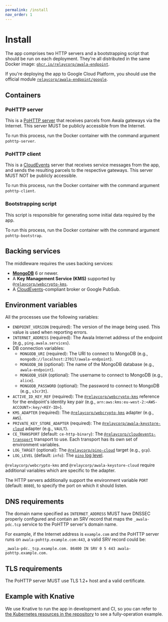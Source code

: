 ```yaml
---
permalink: /install
nav_order: 1
---
```


# Install

The app comprises two HTTP servers and a bootstrapping script that should be run on each deployment. They're all distributed in the same Docker image: [`ghcr.io/relaycorp/awala-endpoint`](https://github.com/relaycorp/awala-endpoint-internet/pkgs/container/awala-endpoint).

If you're deploying the app to Google Cloud Platform, you should use the official module [`relaycorp/awala-endpoint/google`](https://registry.terraform.io/modules/relaycorp/awala-endpoint/google/latest).

## Containers

### PoHTTP server

This is a [PoHTTP server](https://specs.awala.network/RS-007) that receives parcels from Awala gateways via the Internet. This server MUST be publicly accessible from the Internet.

To run this process, run the Docker container with the command argument `pohttp-server`.

### PoHTTP client

This is a [CloudEvents](https://cloudevents.io) server that receives service messages from the app, and sends the resulting parcels to the respective gateways. This server MUST NOT be publicly accessible.

To run this process, run the Docker container with the command argument `pohttp-client`.

### Bootstrapping script

This script is responsible for generating some initial data required by the app.

To run this process, run the Docker container with the command argument `pohttp-bootstrap`.

## Backing services

The middleware requires the uses backing services:

- [**MongoDB**](https://www.mongodb.com) 6 or newer.
- A **Key Management Service (KMS)** supported by [`@relaycorp/webcrypto-kms`](https://www.npmjs.com/package/@relaycorp/webcrypto-kms).
- A [CloudEvents](https://cloudevents.io)-compliant broker or Google PubSub.

## Environment variables

All the processes use the following variables:

- `ENDPOINT_VERSION` (required): The version of the image being used. This value is used when reporting errors.
- `INTERNET_ADDRESS` (required): The Awala Internet address of the endpoint (e.g., `ping.awala.services`).
- DB connection variables:
  - `MONGODB_URI` (required): The URI to connect to MongoDB (e.g., `mongodb://localhost:27017/awala-endpoint`).
  - `MONGODB_DB` (optional): The name of the MongoDB database (e.g., `awala-endpoint`).
  - `MONGODB_USER` (optional): The username to connect to MongoDB (e.g., `alice`).
  - `MONGODB_PASSWORD` (optional): The password to connect to MongoDB (e.g., `s3cr3t`).
- `ACTIVE_ID_KEY_REF` (required): The [`@relaycorp/webcrypto-kms`](https://www.npmjs.com/package/@relaycorp/webcrypto-kms) reference for the endpoint's identity key pair (e.g., `arn:aws:kms:eu-west-2:<AWS-ACCOUNT>:key/<KEY-ID>`).
- `KMS_ADAPTER` (required): The [`@relaycorp/webcrypto-kms`](https://www.npmjs.com/package/@relaycorp/webcrypto-kms) adapter (e.g., `AWS`).
- `PRIVATE_KEY_STORE_ADAPTER` (required): The [`@relaycorp/awala-keystore-cloud`](https://www.npmjs.com/package/@relaycorp/awala-keystore-cloud) adapter (e.g., `VAULT`).
- `CE_TRANSPORT` (default: `ce-http-binary`): The [`@relaycorp/cloudevents-transport`](https://www.npmjs.com/package/@relaycorp/cloudevents-transport) transport to use. Each transport has its own set of environment variables.
- `LOG_TARGET` (optional): The [`@relaycorp/pino-cloud`](https://www.npmjs.com/package/@relaycorp/pino-cloud) target (e.g., `gcp`).
- `LOG_LEVEL` (default: `info`): The [`pino` log level](https://github.com/pinojs/pino/blob/master/docs/api.md#levels).

`@relaycorp/webcrypto-kms` and `@relaycorp/awala-keystore-cloud` require additional variables which are specific to the adapter.

The HTTP servers additionally support the environment variable `PORT` (default: `8080`), to specify the port on which it should listen.

## DNS requirements

The domain name specified as `INTERNET_ADDRESS` MUST have DNSSEC properly configured and contain an SRV record that maps the `_awala-pdc.tcp` service to the PoHTTP server's domain name.

For example, if the Internet address is `example.com` and the PoHTTP server runs on `awala-pohttp.example.com:443`, a valid SRV record could be:

```
_awala-pdc._tcp.example.com. 86400 IN SRV 0 5 443 awala-pohttp.example.com.
```

## TLS requirements

The PoHTTP server MUST use TLS 1.2+ host and a valid certificate.

## Example with Knative

We use Knative to run the app in development and CI, so you can refer to [the Kubernetes resources in the repository](https://github.com/relaycorp/awala-endpoint-internet/tree/main/k8s) to see a fully-operation example.
